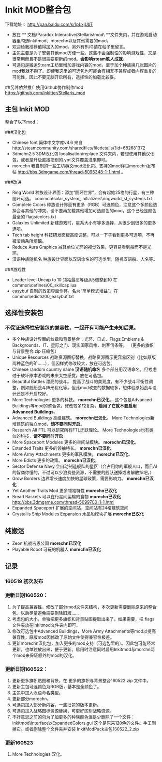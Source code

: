 # Inkit MOD整合包

下载地址： http://pan.baidu.com/s/1pLxjUbT 

* 放在 ** 文档\Paradox Interactive\Stellaris\mod\ **文件夹内，并在游戏启动器里勾选Inkitmod、morechn以及其他需要的mod。
* 欢迎给我推荐值得加入的mod。另外有BUG请在帖子里留言。
* 主包主要是为了安装其他mod方便一些，这些不会强制性的影响游戏性，又是很常用而且不是很需要更新的mod。**会影响steam铁人成就**。
* 可选包是搬运Steam工坊里增加游戏内容的mod。至于加个种族换几张图片的mod我就不搬了。即使我这里的可选包也可能会有相互不兼容或者内容重复的可能性，因此不要无脑开启所有，选择性的加载比较妥。


##另外依然推广使用Github协作制作mod
https://github.com/inkitter/Stellaris_mod 

## 主包 Inkit MOD
整合了以下mod：

###汉化包
* Chinese font  简体中文字库v4.6  来自 http://steamcommunity.com/sharedfiles/filedetails/?id=682681372
* 3dmchn2.5  3DM汉化包  localisation\replace 文件夹内，若想使用其他汉化包，或者是升级直接把别的.yml文件覆盖进来即可。
* morechn   我自制的一些工坊英文mod汉化包。支持的mod详见morechn发布帖 http://bbs.3dmgame.com/thread-5095348-1-1.html 。

###改进
* Ring World   种族设计界面：添加“圆环世界”，会有起始25格的行星，有三种圆环可选。 common\solar_system_initializers\ringworld_st_systems.txt
* Complete Colors  种族设计界面有更多（RGB）可选颜色，注意这个多颜色选择会与其他的冲突，请不要再加载其他增加可选颜色的mod，这个已经是颜色最全的 flags\colors.txt
* Galaxies Unlimited  新建游戏时，星系大小有等多选择，从很少到很多的更多选项。
* Tech tab height  科技研发面板高度调整，可以一下子看到更多可选项，不再被滚动条所烦恼。
* Reduce Aura Graphics  减轻单位光环的视觉效果，更容易看到船而不是光环。
* 汉语种族随机名  种族设计界面以汉语命名的可选类型，随机汉语船、人名等。

###游戏性
* Leader level Uncap to 10  领袖最高等级从5调整到10  在 common\defines\00_skillcap.lua
* easybuf 自制的政策界面作弊。名为“简单模式增益”。在 common\edicts\00_easybuf.txt

## 选择性安装包
### 不保证选择性安装包的兼容性，一起开有可能产生未知后果。
* 多个种族设计界面的纹章和背景整合：光环、日式、Flags:Emblems & Backgrounds、IT、星际之门、现实国家风格、刺客信条等。 （更多的旗帜与背景整合.zip 压缩包）
* Unique Resources 战略资源图标替换，战略资源图示更容易区别（比如原版两种蓝色的矿……），但因样式修改较大，放在可选包。
* Chinese random country name **汉语随机命名** 多个部分用汉语命名，但考虑过于破坏原本游戏的未来太空感觉，放在可选包。
* Beautiful Battles  漂亮的战斗。 提高了战斗的美观度，有不少战斗平衡性调整，例如舰船战斗阵形优化等。但此mod改变的数据较多，想体验原始战斗设计还是不开启较好。
* More Technologies  更多的科技。 __morechn已汉化__。   这个包是Advanced Buildings等mod的整合包，修改较多较复杂，**启用了它就不要启用Advanced Buildings**。
* Advanced Buildings  高级建筑。 __morechn已汉化__。   More Technologies新增建筑的独立mod，**请不要同时开启**。
* Research All FTL  可以研究所有FTL迁跃理论。   More Technologies也有类似的科技，**请不要同时开启**
* More Spaceport Modules  更多的空间站模块。 __morechn已汉化__。
* Extended Traits  更多的领袖特长。  __morechn已汉化__。
* More Army Attachments  更多的军队模块。  __morechn已汉化__。
* More Edicts  更多的政策。  __morechn已汉化__。
* Sector Defense Navy  会自动制造舰队的星区（会占用你的军舰人口，而且AI的智商你懂的，不过可以少浪费些资源，不需要的舰队送掉或者解散掉吧。） 
* Grow Borders  边界增长速度加快的星球政策，需要影响力。  __morechn已汉化__
* Yet Another Traits Mod 更多领袖特性 __morechn已汉化__
* Bread Baskets 可以在行星间运输的食物 __morechn已汉化__ http://bbs.3dmgame.com/thread-5099700-1-1.html
* Expanded Spaceport 扩展的空间站，空间站有24格建筑空间
* Crystallis Ship Modules Expansion 水晶船模块扩展 __morechn已汉化__

## 纯搬运
* Zeon 机战吉恩公国  __morechn已汉化__
* Playable Robot 可玩的机器人 __morechn已汉化__

## 记录

### 160519 初次发布
### 更新日期160520：
1. 为了提高兼容性，修改了部分mod文件夹结构，本次更新需要删除原来的整合包。以后尽量避免需要删除旧版……
2. 考虑包的大小，单独把更多旗帜和背景贴图提取出来了。如果需要，把 flags 文件夹放在Inkitmod文件夹内即可。
3. 修改可选包中Advanced Buildings，More Army Attachments等mod以提高兼容性，原版mod因修改了原始文件使得兼容性极差。
4. 更新morechn汉化包，加入更多的mod支持（可选包里的）。因此包可能经常更新，也单独放出来，便于更新。启用时注意同时启用Inkitmod与morchn两个mod来保证额外的mod的汉化。

### 更新日期160522：
1. 更新更多旗帜贴图和背景，在 更多的旗帜与背景整合160522.zip 文件中。
2. 更新主包可选颜色为RGB版，基本是全颜色了。
3. 主包中加入汉语命名类型。
4. 更新部分morechn。
5. 可选包加入部分新内容，一些旧包的版本更新。
6. 可选包加入战略图标资源替换，可更好区别战略资源。
7. 不好意思之前的包为了加更多的种族颜色但是少删除了一个文件：Inkitmod\interface\xExpandedColors.gui 这个是原来120色的文件。手工删掉它。或者删除整个文件夹并安装 InkitModPack主包160522_2.zip

### 更新160523
1. More Technologies 汉化。

